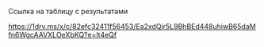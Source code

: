 Ссылка на таблицу с результатами

https://1drv.ms/x/c/82efc32411f56453/Ea2xdQir5L9BhBEd448uhiwB65daMfn6WgcAAVXLOeXbKQ?e=lt4eQf
